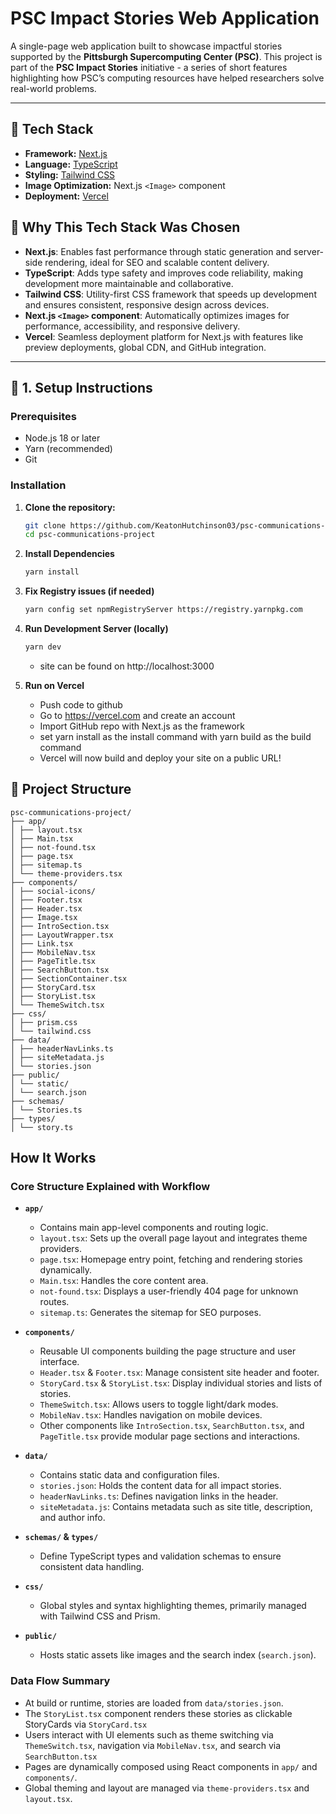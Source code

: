 # PSC Impact Stories Web Application

A single-page web application built to showcase impactful stories supported by the **Pittsburgh Supercomputing Center (PSC)**. This project is part of the **PSC Impact Stories** initiative - a series of short features highlighting how PSC’s computing resources have helped researchers solve real-world problems.

---

## 🚀 Tech Stack

- **Framework:** [Next.js](https://nextjs.org/)
- **Language:** [TypeScript](https://www.typescriptlang.org/)
- **Styling:** [Tailwind CSS](https://tailwindcss.com/)
- **Image Optimization:** Next.js `<Image>` component
- **Deployment:** [Vercel](https://vercel.com/)

## 📌 Why This Tech Stack Was Chosen

- **Next.js**: Enables fast performance through static generation and server-side rendering, ideal for SEO and scalable content delivery.
- **TypeScript**: Adds type safety and improves code reliability, making development more maintainable and collaborative.
- **Tailwind CSS**: Utility-first CSS framework that speeds up development and ensures consistent, responsive design across devices.
- **Next.js `<Image>` component**: Automatically optimizes images for performance, accessibility, and responsive delivery.
- **Vercel**: Seamless deployment platform for Next.js with features like preview deployments, global CDN, and GitHub integration.

---

## 🧰 1. Setup Instructions

### Prerequisites

- Node.js 18 or later
- Yarn (recommended)
- Git

### Installation

1. **Clone the repository:**

   ```bash
   git clone https://github.com/KeatonHutchinson03/psc-communications-project.git
   cd psc-communications-project

   ```

2. **Install Dependencies**

   ```bash
   yarn install
   ```

3. **Fix Registry issues (if needed)**

   ```bash
   yarn config set npmRegistryServer https://registry.yarnpkg.com
   ```

4. **Run Development Server (locally)**

   ```bash
   yarn dev

   ```

   - site can be found on http://localhost:3000

5. **Run on Vercel**
   - Push code to github
   - Go to https://vercel.com and create an account
   - Import GitHub repo with Next.js as the framework
   - set yarn install as the install command with yarn build as the build command
   - Vercel will now build and deploy your site on a public URL!

## 📁 Project Structure

```
psc-communications-project/
├── app/
│ ├── layout.tsx
│ ├── Main.tsx
│ ├── not-found.tsx
│ ├── page.tsx
│ ├── sitemap.ts
│ └── theme-providers.tsx
├── components/
│ ├── social-icons/
│ ├── Footer.tsx
│ ├── Header.tsx
│ ├── Image.tsx
│ ├── IntroSection.tsx
│ ├── LayoutWrapper.tsx
│ ├── Link.tsx
│ ├── MobileNav.tsx
│ ├── PageTitle.tsx
│ ├── SearchButton.tsx
│ ├── SectionContainer.tsx
│ ├── StoryCard.tsx
│ ├── StoryList.tsx
│ └── ThemeSwitch.tsx
├── css/
│ ├── prism.css
│ └── tailwind.css
├── data/
│ ├── headerNavLinks.ts
│ ├── siteMetadata.js
│ └── stories.json
├── public/
│ └── static/
│ └── search.json
├── schemas/
│ └── Stories.ts
├── types/
│ └── story.ts
```

## How It Works

### Core Structure Explained with Workflow

- **`app/`**
  - Contains main app-level components and routing logic.
  - `layout.tsx`: Sets up the overall page layout and integrates theme providers.
  - `page.tsx`: Homepage entry point, fetching and rendering stories dynamically.
  - `Main.tsx`: Handles the core content area.
  - `not-found.tsx`: Displays a user-friendly 404 page for unknown routes.
  - `sitemap.ts`: Generates the sitemap for SEO purposes.

- **`components/`**
  - Reusable UI components building the page structure and user interface.
  - `Header.tsx` & `Footer.tsx`: Manage consistent site header and footer.
  - `StoryCard.tsx` & `StoryList.tsx`: Display individual stories and lists of stories.
  - `ThemeSwitch.tsx`: Allows users to toggle light/dark modes.
  - `MobileNav.tsx`: Handles navigation on mobile devices.
  - Other components like `IntroSection.tsx`, `SearchButton.tsx`, and `PageTitle.tsx` provide modular page sections and interactions.

- **`data/`**
  - Contains static data and configuration files.
  - `stories.json`: Holds the content data for all impact stories.
  - `headerNavLinks.ts`: Defines navigation links in the header.
  - `siteMetadata.js`: Contains metadata such as site title, description, and author info.

- **`schemas/` & `types/`**
  - Define TypeScript types and validation schemas to ensure consistent data handling.

- **`css/`**
  - Global styles and syntax highlighting themes, primarily managed with Tailwind CSS and Prism.

- **`public/`**
  - Hosts static assets like images and the search index (`search.json`).

### Data Flow Summary

- At build or runtime, stories are loaded from `data/stories.json`.
- The `StoryList.tsx` component renders these stories as clickable StoryCards via `StoryCard.tsx`
- Users interact with UI elements such as theme switching via `ThemeSwitch.tsx`, navigation via `MobileNav.tsx`, and search via `SearchButton.tsx`
- Pages are dynamically composed using React components in `app/` and `components/`.
- Global theming and layout are managed via `theme-providers.tsx` and `layout.tsx`.
